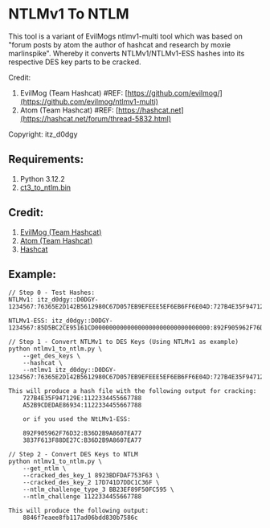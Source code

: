 # NTLMv1 To NTLM
This tool is a variant of EvilMogs ntlmv1-multi tool which was based on "forum posts by atom the author of hashcat and research by moxie marlinspike". 
Whereby it converts NTLMv1/NTLMv1-ESS hashes into its respective DES key parts to be cracked. 

Credit:
 1. EvilMog (Team Hashcat) #REF: [https://github.com/evilmog/](https://github.com/evilmog/ntlmv1-multi)
 2. Atom (Team Hashcat) #REF: [https://hashcat.net](https://hashcat.net/forum/thread-5832.html)
    
Copyright: itz_d0dgy

## Requirements:
 1. Python 3.12.2
 2. [ct3_to_ntlm.bin](https://github.com/hashcat/hashcat-utils/blob/master/src/ct3_to_ntlm.c)

## Credit:
 1. [EvilMog (Team Hashcat)](https://github.com/evilmog/ntlmv1-multi)
 2. [Atom (Team Hashcat)](https://hashcat.net/forum/thread-5832.html)
 3. [Hashcat](https://hashcat.net/)

## Example:
```
// Step 0 - Test Hashes:
NTLMv1: itz_d0dgy::D0DGY-1234567:76365E2D142B5612980C67D057EB9EFEEE5EF6EB6FF6E04D:727B4E35F947129EA52B9CDEDAE86934BB23EF89F50FC595:1122334455667788

NTLMv1-ESS: itz_d0dgy::D0DGY-1234567:85D5BC2CE95161CD00000000000000000000000000000000:892F905962F76D323837F613F88DE27C2BBD6C9ABCD021D0:1122334455667788

// Step 1 - Convert NTLMv1 to DES Keys (Using NTLMv1 as example)
python ntlmv1_to_ntlm.py \
    --get_des_keys \
    --hashcat \
    --ntlmv1 itz_d0dgy::D0DGY-1234567:76365E2D142B5612980C67D057EB9EFEEE5EF6EB6FF6E04D:727B4E35F947129EA52B9CDEDAE86934BB23EF89F50FC595:1122334455667788

This will produce a hash file with the following output for cracking:
    727B4E35F947129E:1122334455667788
    A52B9CDEDAE86934:1122334455667788

    or if you used the NtLMv1-ESS:

    892F905962F76D32:B36D2B9A8607EA77
    3837F613F88DE27C:B36D2B9A8607EA77

// Step 2 - Convert DES Keys to NTLM
python ntlmv1_to_ntlm.py \
    --get_ntlm \
    --cracked_des_key_1 8923BDFDAF753F63 \
    --cracked_des_key_2 17D741D7DDC1C36F \
    --ntlm_challenge_type_3 BB23EF89F50FC595 \
    --ntlm_challenge 1122334455667788

This will produce the following output:
    8846f7eaee8fb117ad06bdd830b7586c
```

